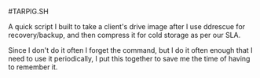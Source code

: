 #TARPIG.SH

A quick script I built to take a client's drive image after I use ddrescue for recovery/backup, and then compress it for cold storage as per our SLA.

Since I don't do it often I forget the command, but I do it often enough that I need to use it periodically, I put this together to save me the time of having to remember it.
